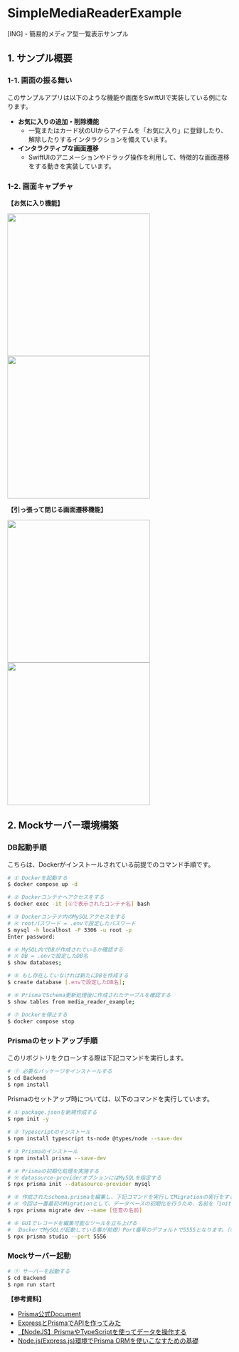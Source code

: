 # SimpleMediaReaderExample

[ING] - 簡易的メディア型一覧表示サンプル

## 1. サンプル概要

### 1-1. 画面の振る舞い

このサンプルアプリは以下のような機能や画面をSwiftUIで実装している例になります。

- **お気に入りの追加・削除機能**
  - 一覧またはカード状のUIからアイテムを「お気に入り」に登録したり、解除したりするインタラクションを備えています。
- **インタラクティブな画面遷移**
  - SwiftUIのアニメーションやドラッグ操作を利用して、特徴的な画面遷移をする動きを実装しています。

### 1-2. 画面キャプチャ

__【お気に入り機能】__

<img src="./images/add_or_remove_favorite1.png" width="320"> <img src="./images/add_or_remove_favorite2.png" width="320">

__【引っ張って閉じる画面遷移機能】__

<img src="./images/interactive_transition1.png" width="320"> <img src="./images/interactive_transition2.png" width="320">

## 2. Mockサーバー環境構築

### DB起動手順

こちらは、Dockerがインストールされている前提でのコマンド手順です。

```bash
# ① Dockerを起動する
$ docker compose up -d

# ② Dockerコンテナへアクセスをする
$ docker exec -it [①で表示されたコンテナ名] bash

# ③ Dockerコンテナ内のMySQLアクセスをする
# ※ rootパスワード = .envで設定したパスワード
$ mysql -h localhost -P 3306 -u root -p
Enter password: 

# ④ MySQL内でDBが作成されているか確認する
# ※ DB = .envで設定したDB名
$ show databases;

# ⑤ もし存在していなければ新たにDBを作成する
$ create database [.envで設定したDB名];

# ⑥ PrismaでSchema更新処理後に作成されたテーブルを確認する
$ show tables from media_reader_example;

# ⑦ Dockerを停止する
$ docker compose stop
```

### Prismaのセットアップ手順

このリポジトリをクローンする際は下記コマンドを実行します。

```bash
# ① 必要なパッケージをインストールする
$ cd Backend
$ npm install
```

Prismaのセットアップ時については、以下のコマンドを実行しています。

```bash
# ① package.jsonを新規作成する
$ npm init -y

# ② Typescriptのインストール
$ npm install typescript ts-node @types/node --save-dev

# ③ Prismaのインストール
$ npm install prisma --save-dev

# ④ Prismaの初期化処理を実施する
# ※ datasource-providerオプションにはMySQLを指定する
$ npx prisma init --datasource-provider mysql

# ⑤ 作成されたschema.prismaを編集し、下記コマンドを実行してMigrationの実行をする
# ※ 今回は一番最初のMigrationとして、データベースの初期化を行うため、名前を「init」にしている。
$ npx prisma migrate dev --name [任意の名前]

# ⑥ GUIでレコードを編集可能なツールを立ち上げる
# （DockerでMySQLが起動している事が前提）Port番号のデフォルトで5555となります。（ポート番号5555で接続できない場合は、ポート番号を変更してください）
$ npx prisma studio --port 5556
```

### Mockサーバー起動

```bash
# ① サーバーを起動する
$ cd Backend
$ npm run start
```

__【参考資料】__

- [Prisma公式Document](https://www.prisma.io/express)
- [ExpressとPrismaでAPIを作ってみた](https://logical-studio.com/develop/backend/20240524-express-prisma-api/)
- [【NodeJS】PrismaやTypeScriptを使ってデータを操作する](https://isub.co.jp/nodejs/getting-started-with-prisma/)
- [Node.js(Express.js)環境でPrisma ORMを使いこなすための基礎](https://reffect.co.jp/node-js/prisma-basic)

